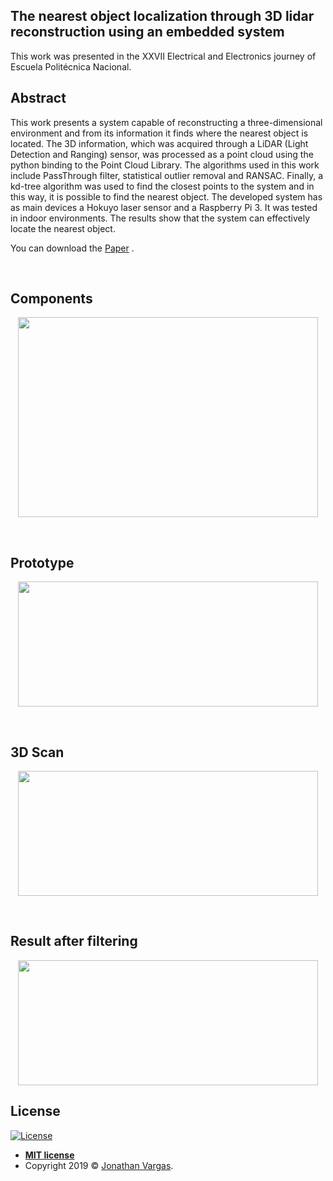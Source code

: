 ## The nearest object localization through 3D lidar reconstruction using an embedded system

This work was presented in the XXVII Electrical and Electronics journey of Escuela Politécnica Nacional.

## Abstract

This work presents a system capable of reconstructing a three-dimensional environment and from its information it finds where the nearest object is located. The 3D information, which was acquired through a LiDAR (Light Detection and Ranging) sensor, was processed as a point cloud using the python binding to the Point Cloud Library. The algorithms used in this work include PassThrough filter, statistical outlier removal and RANSAC. Finally, a kd-tree algorithm was used to find the closest points to the system and in this way, it is possible to find the nearest object. The developed system has as main devices a Hokuyo laser sensor and a Raspberry Pi 3. It was tested in indoor environments. The results show that the system can effectively locate the nearest object.

You can download the  [Paper](http://ciecfie.epn.edu.ec/wss/VirtualDirectories/80/JIEE/historial/XXVII/Contenido/MEMORIAS_XXVII-31-37.pdf) .

<br>

## Components
<p align="center">
  <img height="320" width="480" src="https://www.jonathanvargas.ml/wp-content/uploads/2019/03/1Parts.png">
</p>

<br>

## Prototype
<p align="center">
  <img height="200" width="480" src="https://www.jonathanvargas.ml/wp-content/uploads/2019/03/2Prototype.png">
</p>

<br>

## 3D Scan
<p align="center">
  <img height="200" width="480" src="https://www.jonathanvargas.ml/wp-content/uploads/2019/03/5OriginalScene_Total.png">
</p>

<br>

## Result after filtering
<p align="center">
  <img height="200" width="480" src="https://www.jonathanvargas.ml/wp-content/uploads/2019/03/10Nearest.png">
</p>


## License

[![License](http://img.shields.io/:license-mit-blue.svg?style=flat-square)](http://badges.mit-license.org)

- **[MIT license](http://opensource.org/licenses/mit-license.php)**
- Copyright 2019 © <a href="https://www.jonathanvargas.ml" target="_blank">Jonathan Vargas</a>.

